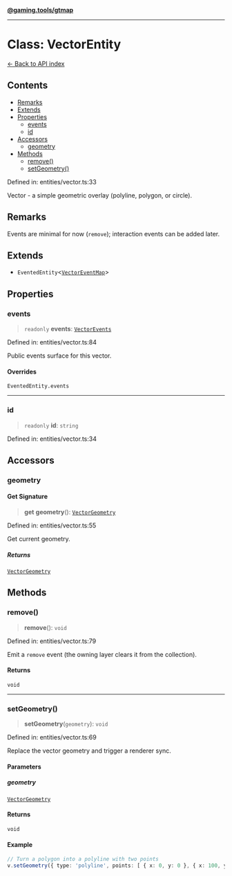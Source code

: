 [**@gaming.tools/gtmap**](README.md)

***

# Class: VectorEntity

[← Back to API index](./README.md)

## Contents

- [Remarks](#remarks)
- [Extends](#extends)
- [Properties](#properties)
  - [events](#events)
  - [id](#id)
- [Accessors](#accessors)
  - [geometry](#geometry)
- [Methods](#methods)
  - [remove()](#remove)
  - [setGeometry()](#setgeometry)

Defined in: entities/vector.ts:33

Vector - a simple geometric overlay (polyline, polygon, or circle).

## Remarks

Events are minimal for now (`remove`); interaction events can be added later.

## Extends

- `EventedEntity`\<[`VectorEventMap`](Interface.VectorEventMap.md)\>

## Properties

### events

> `readonly` **events**: [`VectorEvents`](Interface.VectorEvents.md)

Defined in: entities/vector.ts:84

Public events surface for this vector.

#### Overrides

`EventedEntity.events`

***

### id

> `readonly` **id**: `string`

Defined in: entities/vector.ts:34

## Accessors

### geometry

#### Get Signature

> **get** **geometry**(): [`VectorGeometry`](TypeAlias.VectorGeometry.md)

Defined in: entities/vector.ts:55

Get current geometry.

##### Returns

[`VectorGeometry`](TypeAlias.VectorGeometry.md)

## Methods

### remove()

> **remove**(): `void`

Defined in: entities/vector.ts:79

Emit a `remove` event (the owning layer clears it from the collection).

#### Returns

`void`

***

### setGeometry()

> **setGeometry**(`geometry`): `void`

Defined in: entities/vector.ts:69

Replace the vector geometry and trigger a renderer sync.

#### Parameters

##### geometry

[`VectorGeometry`](TypeAlias.VectorGeometry.md)

#### Returns

`void`

#### Example

```ts
// Turn a polygon into a polyline with two points
v.setGeometry({ type: 'polyline', points: [ { x: 0, y: 0 }, { x: 100, y: 50 } ] });
```
